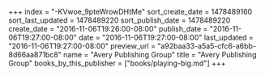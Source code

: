 +++
index = "-KVwoe_9pteWrowDHtMe"
sort_create_date = 1478489160
sort_last_updated = 1478489220
sort_publish_date = 1478489220
create_date = "2016-11-06T19:26:00-08:00"
publish_date = "2016-11-06T19:27:00-08:00"
date = "2016-11-06T19:27:00-08:00"
last_updated = "2016-11-06T19:27:00-08:00"
preview_url = "a92baa33-a5a5-cfc6-a6bb-8d66aa871bc8"
name = "Avery Publishing Group"
title = "Avery Publishing Group"
books_by_this_publisher = ["books/playing-big.md"]
+++
